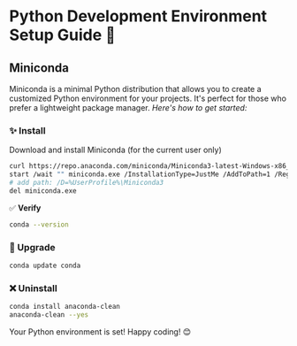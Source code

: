 # Python Development Environment Setup Guide 🐍

## Miniconda

Miniconda is a minimal Python distribution that allows you to create a customized Python environment for your projects. It's perfect for those who prefer a lightweight package manager. _Here's how to get started:_

### ✨ Install

Download and install Miniconda (for the current user only)

```bash
curl https://repo.anaconda.com/miniconda/Miniconda3-latest-Windows-x86_64.exe -o miniconda.exe
start /wait "" miniconda.exe /InstallationType=JustMe /AddToPath=1 /RegisterPython=0 /S
# add path: /D=%UserProfile%\Miniconda3
del miniconda.exe
```

✅ **Verify**

```bash
conda --version
```

### 🚀 Upgrade

```bash
conda update conda
```

### ❌ Uninstall

```bash
conda install anaconda-clean
anaconda-clean --yes
```

Your Python environment is set! Happy coding! 😊

